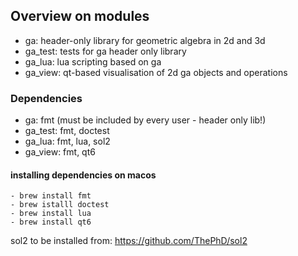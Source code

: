 ## Overview on modules

- ga: header-only library for geometric algebra in 2d and 3d
- ga_test: tests for ga header only library
- ga_lua: lua scripting based on ga
- ga_view: qt-based visualisation of 2d ga objects and operations

### Dependencies

- ga: fmt (must be included by every user - header only lib!)
- ga_test: fmt, doctest
- ga_lua: fmt, lua, sol2
- ga_view: fmt, qt6

#### installing dependencies on macos

    - brew install fmt
    - brew istalll doctest
    - brew install lua
    - brew install qt6

 sol2 to be installed from: <https://github.com/ThePhD/sol2>
